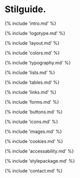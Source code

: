 <h1 id="intro">Stilguide.</h1>
{% include 'intro.md' %}

{% include 'logotype.md' %}

{% include 'layout.md' %}

{% include 'colors.md' %}

{% include 'typography.md' %}

{% include 'lists.md' %}

{% include 'tables.md' %}

{% include 'links.md' %}

{% include 'forms.md' %}

{% include 'buttons.md' %}

{% include 'icons.md' %}

{% include 'images.md' %}

{% include 'cookies.md' %}

{% include 'accessability.md' %}

{% include 'stylepackage.md' %}

{% include 'contact.md' %}
